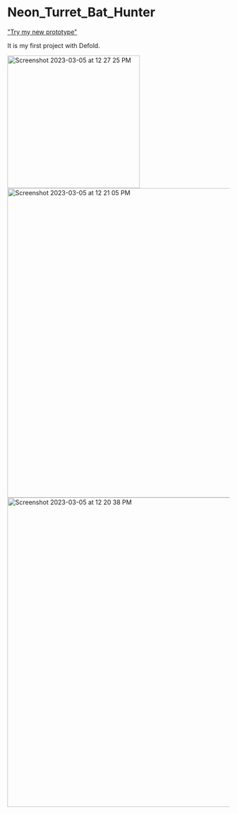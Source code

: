 
# Neon_Turret_Bat_Hunter

["Try my new prototype"](https://alehzaharau.itch.io/neon-turret)

It is my first project with Defold. 

<img width="300" alt="Screenshot 2023-03-05 at 12 27 25 PM" src="https://user-images.githubusercontent.com/38154177/223280745-7e93e221-a343-4c83-b31e-30d96590dfbc.png">



<img width="700" alt="Screenshot 2023-03-05 at 12 21 05 PM" src="https://user-images.githubusercontent.com/38154177/223280762-6b51745f-fbec-4229-a143-db14f5ca0fd8.png">
<img width="700" alt="Screenshot 2023-03-05 at 12 20 38 PM" src="https://user-images.githubusercontent.com/38154177/223280775-747563a3-ba3a-4184-aa29-889aa2089623.png">



